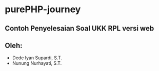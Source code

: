 # purePHP-journey
## Contoh Penyelesaian Soal UKK RPL versi web
## Oleh:
- Dede Iyan Supardi, S.T.
- Nunung Nurhayati, S.T.
